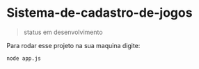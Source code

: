 # Sistema-de-cadastro-de-jogos

> status em desenvolvimento


Para rodar esse projeto na sua maquina digite:

```
node app.js
```

